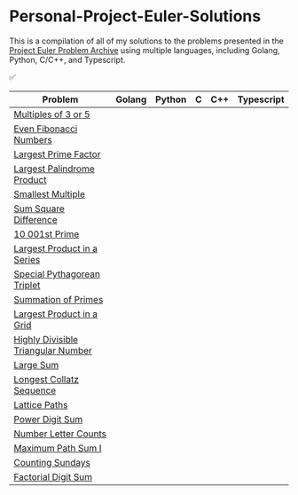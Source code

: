 # Personal-Project-Euler-Solutions

This is a compilation of all of my solutions to the problems presented in the [Project Euler Problem Archive](https://projecteuler.net/archives) using multiple languages, including Golang, Python, C/C++, and Typescript.

:white_check_mark:

| Problem | Golang | Python | C | C++ | Typescript |
| ------- | ------ | ------ | - | --- | ---------- | 
| [Multiples of 3 or 5](https://projecteuler.net/problem=1) |  |  |  |  |  |
| [Even Fibonacci Numbers](https://projecteuler.net/problem=2) |  |  |  |  |  |
| [Largest Prime Factor](https://projecteuler.net/problem=3) |  |  |  |  |  |
| [Largest Palindrome Product](https://projecteuler.net/problem=4) |  |  |  |  |  |
| [Smallest Multiple](https://projecteuler.net/problem=5) |  |  |  |  |  |
| [Sum Square Difference](https://projecteuler.net/problem=6) |  |  |  |  |  |
| [10 001st Prime](https://projecteuler.net/problem=7) |  |  |  |  |  |
| [Largest Product in a Series](https://projecteuler.net/problem=8) |  |  |  |  |  |
| [Special Pythagorean Triplet](https://projecteuler.net/problem=9) |  |  |  |  |  |
| [Summation of Primes](https://projecteuler.net/problem=10) |  |  |  |  |  |
| [Largest Product in a Grid](https://projecteuler.net/problem=11) |  |  |  |  |  |
| [Highly Divisible Triangular Number](https://projecteuler.net/problem=12) |  |  |  |  |  |
| [Large Sum](https://projecteuler.net/problem=13) |  |  |  |  |  |
| [Longest Collatz Sequence](https://projecteuler.net/problem=14) |  |  |  |  |  |
| [Lattice Paths](https://projecteuler.net/problem=15) |  |  |  |  |  |
| [Power Digit Sum](https://projecteuler.net/problem=16) |  |  |  |  |  |
| [Number Letter Counts](https://projecteuler.net/problem=17) |  |  |  |  |  |
| [Maximum Path Sum I](https://projecteuler.net/problem=18) |  |  |  |  |  |
| [Counting Sundays](https://projecteuler.net/problem=19) |  |  |  |  |  |
| [Factorial Digit Sum](https://projecteuler.net/problem=20) |  |  |  |  |  |

